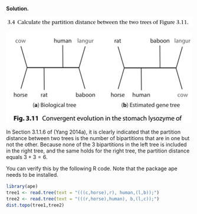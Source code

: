 **Solution.**

<p>
  <img src="img/3.4-P.png">
</p>

<p>
  <img src="img/3.4-1.png">
</p>

In Section 3.1.1.6 of (Yang 2014a), it is clearly indicated that the
partition distance between two trees is the number of bipartitions that
are in one but not the other. Because none of the 3 bipartitions in the
left tree is included in the right tree, and the same holds for the
right tree, the partition distance equals $3 + 3 = 6$.

You can verify this by the following R code. Note that the package ape
needs to be installed.
```R
library(ape)
tree1 <- read.tree(text = "(((c,horse),r), human,(l,b));")
tree2 <- read.tree(text = "(((r,horse),human), b,(l,c));")
dist.topo(tree1,tree2)
```
